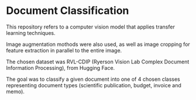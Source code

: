 # Document Classification

This repository refers to a computer vision model that applies transfer learning techniques.

Image augmentation mothods were also used, as well as image cropping for feature extraction in parallel to the entire image.

The chosen dataset was RVL-CDIP (Ryerson Vision Lab Complex Document Information Processing), from Hugging Face.

The goal was to classify a given document into one of 4 chosen classes representing document types (scientific publication, budget, invoice and memo). 